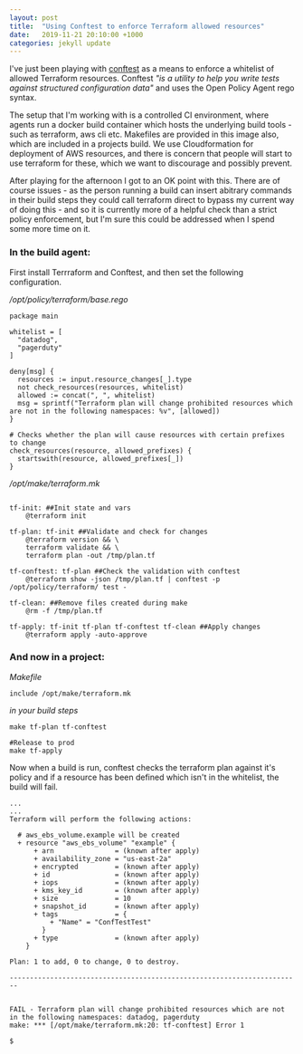 ```yaml
---
layout: post
title:  "Using Conftest to enforce Terraform allowed resources"
date:   2019-11-21 20:10:00 +1000
categories: jekyll update
---
```


I've just been playing with [conftest](https://github.com/instrumenta/conftest)
 as a means to enforce a whitelist of allowed Terraform resources. Conftest _"is
  a utility to help you write tests against structured configuration data"_ and
  uses the Open Policy Agent rego syntax.

The setup that I'm working with is a controlled CI environment, where agents 
run a docker build container which hosts the underlying build tools - such as
terraform, aws cli etc.  Makefiles are provided in this image also, which are
included in a projects build. We use Cloudformation for deployment of AWS
resources, and there is concern that people will start to use terraform for these,
which we want to discourage and possibly prevent.

After playing for the afternoon I got to an OK point with this. There are of
course issues - as the person running a build can insert abitrary commands in
their build steps they could call terraform direct to bypass my current
way of doing this - and so it is currently more of a helpful check than a strict
policy enforcement, but I'm sure this could be addressed when I spend some more
time on it.


### In the build agent:

First install Terrraform and Conftest, and then set the following configuration.

_/opt/policy/terraform/base.rego_
```
package main

whitelist = [
  "datadog",
  "pagerduty"
]

deny[msg] {
  resources := input.resource_changes[_].type
  not check_resources(resources, whitelist)
  allowed := concat(", ", whitelist)
  msg = sprintf("Terraform plan will change prohibited resources which are not in the following namespaces: %v", [allowed])
}

# Checks whether the plan will cause resources with certain prefixes to change
check_resources(resource, allowed_prefixes) {
  startswith(resource, allowed_prefixes[_])
}
```

_/opt/make/terraform.mk_
```

tf-init: ##Init state and vars
	@terraform init

tf-plan: tf-init ##Validate and check for changes
	@terraform version && \
	terraform validate && \
	terraform plan -out /tmp/plan.tf

tf-conftest: tf-plan ##Check the validation with conftest
	@terraform show -json /tmp/plan.tf | conftest -p /opt/policy/terraform/ test -

tf-clean: ##Remove files created during make
	@rm -f /tmp/plan.tf

tf-apply: tf-init tf-plan tf-conftest tf-clean ##Apply changes
	@terraform apply -auto-approve
```


### And now in a project:

_Makefile_
```
include /opt/make/terraform.mk
```

_in your build steps_
```
make tf-plan tf-conftest

#Release to prod
make tf-apply
```


Now when a build is run, conftest checks the terraform plan against it's
policy and if a resource has been defined which isn't in the 
whitelist, the build will fail.


```
...
...
Terraform will perform the following actions:

  # aws_ebs_volume.example will be created
  + resource "aws_ebs_volume" "example" {
      + arn               = (known after apply)
      + availability_zone = "us-east-2a"
      + encrypted         = (known after apply)
      + id                = (known after apply)
      + iops              = (known after apply)
      + kms_key_id        = (known after apply)
      + size              = 10
      + snapshot_id       = (known after apply)
      + tags              = {
          + "Name" = "ConfTestTest"
        }
      + type              = (known after apply)
    }

Plan: 1 to add, 0 to change, 0 to destroy.

------------------------------------------------------------------------


FAIL - Terraform plan will change prohibited resources which are not in the following namespaces: datadog, pagerduty
make: *** [/opt/make/terraform.mk:20: tf-conftest] Error 1

$ 
```
